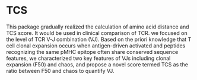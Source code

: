 # TCS
This package gradually realized the calculation of amino acid distance and TCS score. It would be used in clinical comparison of TCR. we focused on the level of TCR V-J combination (VJ). Based on the priori knowledge that T cell clonal expansion occurs when antigen-driven activated and peptides recognizing the same pMHC epitope often share conserved sequence features, we characterized two key features of VJs including clonal expansion (F50) and chaos, and propose a novel score termed TCS as the ratio between F50 and chaos to quantify VJ. 
